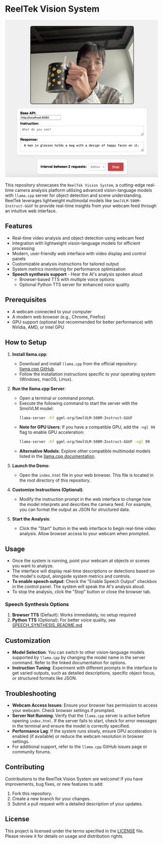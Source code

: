 # ReelTek Vision System

![Demo](./demo.png)

This repository showcases the `ReelTek Vision System`, a cutting-edge real-time camera analysis platform utilizing advanced vision-language models with `llama.cpp` server for object detection and scene understanding. ReelTek leverages lightweight multimodal models like `SmolVLM-500M-Instruct-GGUF` to provide real-time insights from your webcam feed through an intuitive web interface.

## Features

- Real-time video analysis and object detection using webcam feed
- Integration with lightweight vision-language models for efficient processing
- Modern, user-friendly web interface with video display and control panels
- Customizable analysis instructions for tailored output
- System metrics monitoring for performance optimization
- **Speech synthesis support** - Hear the AI's analysis spoken aloud
  - Browser-based TTS with multiple voice options
  - Optional Python TTS server for enhanced voice quality

## Prerequisites

- A webcam connected to your computer
- A modern web browser (e.g., Chrome, Firefox)
- GPU support (optional but recommended for better performance) with NVidia, AMD, or Intel GPU

## How to Setup

1. **Install llama.cpp**:
   - Download and install `llama.cpp` from the official repository: [llama.cpp GitHub](https://github.com/ggml-org/llama.cpp).
   - Follow the installation instructions specific to your operating system (Windows, macOS, Linux).

2. **Run the llama.cpp Server**:
   - Open a terminal or command prompt.
   - Execute the following command to start the server with the SmolVLM model:
     ```bash
     llama-server -hf ggml-org/SmolVLM-500M-Instruct-GGUF
     ```
   - **Note for GPU Users**: If you have a compatible GPU, add the `-ngl 99` flag to enable GPU acceleration:
     ```bash
     llama-server -hf ggml-org/SmolVLM-500M-Instruct-GGUF -ngl 99
     ```
   - **Alternative Models**: Explore other compatible multimodal models listed in the [llama.cpp documentation](https://github.com/ggml-org/llama.cpp/blob/master/docs/multimodal.md).

3. **Launch the Demo**:
   - Open the `index.html` file in your web browser. This file is located in the root directory of this repository.

4. **Customize Instructions (Optional)**:
   - Modify the instruction prompt in the web interface to change how the model interprets and describes the camera feed. For example, you can format the output as JSON for structured data.

5. **Start the Analysis**:
   - Click the "Start" button in the web interface to begin real-time video analysis. Allow browser access to your webcam when prompted.

## Usage

- Once the system is running, point your webcam at objects or scenes you want to analyze.
- The interface will display real-time descriptions or detections based on the model's output, alongside system metrics and controls.
- **To enable speech output**: Check the "Enable Speech Output" checkbox in the control panel. The system will speak the AI's analysis aloud.
- To stop the analysis, click the "Stop" button or close the browser tab.

### Speech Synthesis Options

1. **Browser TTS** (Default): Works immediately, no setup required
2. **Python TTS** (Optional): For better voice quality, see [SPEECH_SYNTHESIS_README.md](./SPEECH_SYNTHESIS_README.md)

## Customization

- **Model Selection**: You can switch to other vision-language models supported by `llama.cpp` by changing the model name in the server command. Refer to the linked documentation for options.
- **Instruction Tuning**: Experiment with different prompts in the interface to get varied outputs, such as detailed descriptions, specific object focus, or structured formats like JSON.

## Troubleshooting

- **Webcam Access Issues**: Ensure your browser has permission to access your webcam. Check browser settings if prompted.
- **Server Not Running**: Verify that the `llama.cpp` server is active before opening `index.html`. If the server fails to start, check for error messages in the terminal and ensure the model is correctly specified.
- **Performance Lag**: If the system runs slowly, ensure GPU acceleration is enabled (if available) or reduce the webcam resolution in browser settings.
- For additional support, refer to the `llama.cpp` GitHub issues page or community forums.

## Contributing

Contributions to the ReelTek Vision System are welcome! If you have improvements, bug fixes, or new features to add:
1. Fork this repository.
2. Create a new branch for your changes.
3. Submit a pull request with a detailed description of your updates.

## License

This project is licensed under the terms specified in the [LICENSE](./LICENSE) file. Please review it for details on usage and distribution rights.
